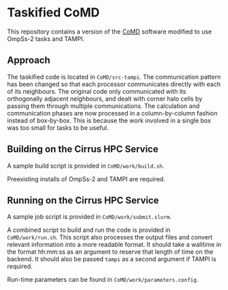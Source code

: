# Taskified CoMD
This repository contains a version of the [CoMD](https://github.com/ECP-copa/CoMD) software modified to use OmpSs-2 tasks and TAMPI.

## Approach
The taskified code is located in ```CoMD/src-tampi```. The communication pattern
has been changed so that each processor communicates directly with each of its
neighbours. The original code only communicated with its orthogonally adjacent
neighbours, and dealt with corner halo cells by passing them through multiple
communications. The calculation and communication phases are now processed in a
column-by-column fashion instead of box-by-box. This is because the work
involved in a single box was too small for tasks to be useful.

## Building on the Cirrus HPC Service
A sample build script is provided in ```CoMD/work/build.sh```.

Preexisting installs of OmpSs-2 and TAMPI are required. 

## Running on the Cirrus HPC Service
A sample job script is provided in ```CoMD/work/submit.slurm```.

A combined script to build and run the code is provided in ```CoMD/work/run.sh```.
This script also processes the output files and convert relevant information
into a more readable format. It should take a walltime in the format hh:mm:ss as
an argument to reserve that length of time on the backend. It should also be
passed ```tampi``` as a second argument if TAMPI is required.

Run-time parameters can be found in ```CoMD/work/parameters.config```.
